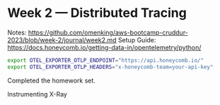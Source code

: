 # Week 2 — Distributed Tracing

Notes: <https://github.com/omenking/aws-bootcamp-cruddur-2023/blob/week-2/journal/week2.md>
Setup Guide: <https://docs.honeycomb.io/getting-data-in/opentelemetry/python/>

```sh
export OTEL_EXPORTER_OTLP_ENDPOINT="https://api.honeycomb.io/"
export OTEL_EXPORTER_OTLP_HEADERS="x-honeycomb-team=your-api-key"
```

Completed the homework set.

Instrumenting X-Ray